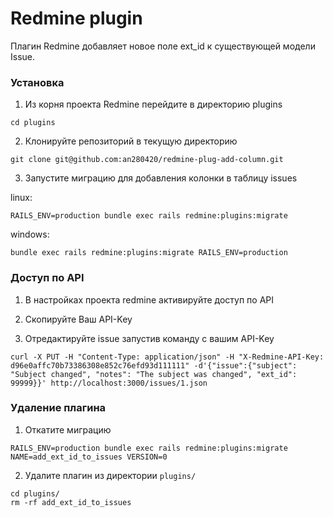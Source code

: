 # Redmine plugin

Плагин Redmine добавляет новое поле ext_id к существующей модели Issue.

### Установка

1. Из корня проекта Redmine перейдите в директорию plugins
```
cd plugins
```
2. Клонируйте репозиторий в текущую директорию
```
git clone git@github.com:an280420/redmine-plug-add-column.git
```
3. Запустите миграцию для добавления колонки в таблицу issues

linux:
```
RAILS_ENV=production bundle exec rails redmine:plugins:migrate
```
windows:
```
bundle exec rails redmine:plugins:migrate RAILS_ENV=production
```
### Доступ по API

1. В настройках проекта redmine активируйте доступ по API

2. Скопируйте Ваш API-Key

3. Отредактируйте issue запустив команду с вашим API-Key
```
curl -X PUT -H "Content-Type: application/json" -H "X-Redmine-API-Key: d96e0affc70b73386308e852c76efd93d111111" -d'{"issue":{"subject": "Subject changed", "notes": "The subject was changed", "ext_id": 99999}}' http://localhost:3000/issues/1.json
```
### Удаление плагина

1. Откатите миграцию 

```
RAILS_ENV=production bundle exec rails redmine:plugins:migrate NAME=add_ext_id_to_issues VERSION=0
```
2. Удалите плагин из директории `plugins/`
```
cd plugins/
rm -rf add_ext_id_to_issues
```
